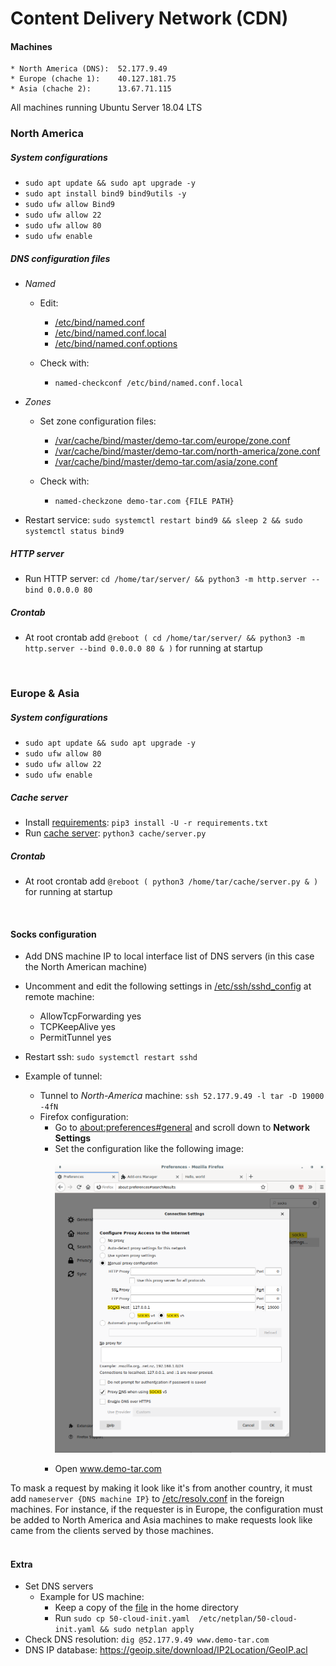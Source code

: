 # Content Delivery Network (CDN)

#### Machines
    * North America (DNS):  52.177.9.49
    * Europe (chache 1):    40.127.181.75
    * Asia (chache 2):      13.67.71.115

All machines running Ubuntu Server 18.04 LTS 

### North America

##### System configurations
* `sudo apt update && sudo apt upgrade -y`
* `sudo apt install bind9 bind9utils -y`
* `sudo ufw allow Bind9`
* `sudo ufw allow 22`
* `sudo ufw allow 80`
* `sudo ufw enable`
   
##### DNS configuration files
* <i>Named</i>
    * Edit:
        * [/etc/bind/named.conf](backup/named.conf)
        * [/etc/bind/named.conf.local](backup/named.conf.local)
        * [/etc/bind/named.conf.options](backup/named.conf.options)
        
    * Check with:
        * `named-checkconf /etc/bind/named.conf.local`

    
* <i>Zones</i>
    * Set  zone configuration files:     
        * [/var/cache/bind/master/demo-tar.com/europe/zone.conf](backup/europe-zone.conf)
        * [/var/cache/bind/master/demo-tar.com/north-america/zone.conf](backup/north-america-zone.conf)
        * [/var/cache/bind/master/demo-tar.com/asia/zone.conf](backup/asia-zone.conf)
        
    * Check with:
        * `named-checkzone demo-tar.com {FILE PATH}`
        
* Restart service: `sudo systemctl restart bind9 && sleep 2 && sudo systemctl status bind9`


##### HTTP server
* Run HTTP server: `cd /home/tar/server/ && python3 -m http.server --bind 0.0.0.0 80`

##### Crontab
* At root crontab add `@reboot ( cd /home/tar/server/ && python3 -m http.server --bind 0.0.0.0 80 & )` for running at startup

<br>

### Europe & Asia
##### System configurations
* `sudo apt update && sudo apt upgrade -y`
* `sudo ufw allow 80`
* `sudo ufw allow 22`
* `sudo ufw enable`

##### Cache server
* Install [requirements](Cache%20Server/requirements.txt): `pip3 install -U -r requirements.txt`
* Run [cache server](Cache%20Server/server.py): `python3 cache/server.py`


##### Crontab
* At root crontab add `@reboot ( python3 /home/tar/cache/server.py & )` for running at startup

<br>

#### Socks configuration
* Add DNS machine IP to local interface list of DNS servers (in this case the North American machine)
* Uncomment and edit the following settings in [/etc/ssh/sshd_config](backup/sshd_config) at remote machine:
    * AllowTcpForwarding yes
    * TCPKeepAlive yes
    * PermitTunnel yes   
* Restart ssh: `sudo systemctl restart sshd`

* Example of tunnel:
    * Tunnel to <i>North-America</i> machine: `ssh 52.177.9.49 -l tar -D 19000 -4fN`
    * Firefox configuration:
        * Go to <about:preferences#general> and scroll down to <b>Network Settings</b>
        * Set the configuration like the following image:
          <p align="center">
            <img src="images/firefox-configs.png">
          </p>
        * Open www.demo-tar.com

To mask a request by making it look like it's from another country, it must add `nameserver {DNS machine IP}` to [/etc/resolv.conf](backup/resolv.conf) in the foreign machines.
For instance, if the requester is in Europe, the configuration must be added to North America and Asia machines to make requests look like came from the clients served by those machines.        
<br>

#### Extra
* Set DNS servers
    * Example for US machine:
        * Keep a copy of the [file](backup/set%20servers.yaml) in the home directory
        * Run `sudo cp 50-cloud-init.yaml  /etc/netplan/50-cloud-init.yaml && sudo netplan apply`
* Check DNS resolution: `dig @52.177.9.49 www.demo-tar.com`
* DNS IP database: <https://geoip.site/download/IP2Location/GeoIP.acl>
